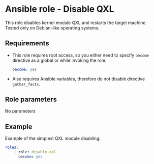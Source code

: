 # Ansible role - Disable QXL

This role disables kernel module QXL and restarts the target machine. Tested only on Debian-like operating systems.

## Requirements

* This role requires root access, so you either need to specify `become` directive as a global or while invoking the role.

    ```yml
    become: yes
    ```
    
* Also requires Ansible variables, therefore do not disable directive `gather_facts`.

## Role parameters

No parameters

## Example

Example of the simplest QXL module disabling.

```yml
roles:
    - role: disable-qxl
      become: yes
```
